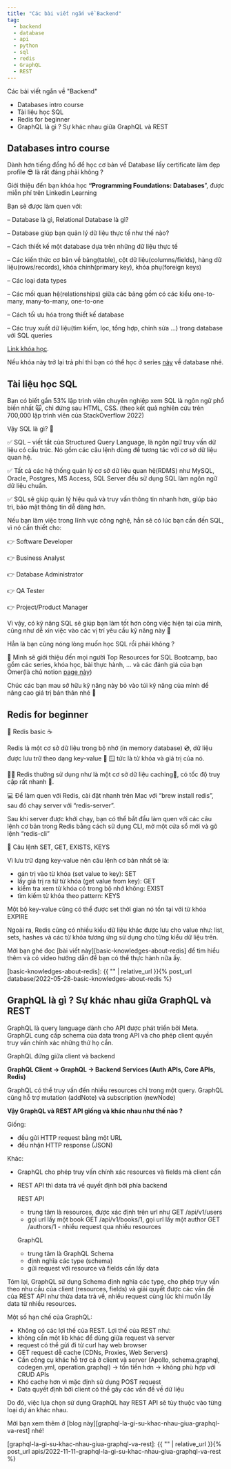 ```yaml
---
title: "Các bài viết ngắn về Backend"
tag: 
  - backend
  - database
  - api
  - python
  - sql
  - redis
  - GraphQL
  - REST
---
```


Các bài viết ngắn về "Backend"
- Databases intro course
- Tài liệu học SQL
- Redis for beginner
- GraphQL là gì ? Sự khác nhau giữa GraphQL và REST

## Databases intro course
Dành hơn tiếng đồng hồ để học cơ bản về Database lấy certificate làm đẹp profile 😎 là rất đáng phải không ?

Giới thiệu đến bạn khóa học **“Programming Foundations: Databases**”, được miễn phí trên Linkedin Learning

Bạn sẽ được làm quen với:

– Database là gì, Relational Database là gì?

– Database giúp bạn quản lý dữ liệu thực tế như thế nào?

– Cách thiết kế một database dựa trên những dữ liệu thực tế

– Các kiến thức cơ bản về bảng(table), cột dữ liệu(columns/fields), hàng dữ liệu(rows/records), khóa chính(primary key), khóa phụ(foreign keys)

– Các loại data types

– Các mối quan hệ(relationships) giữa các bảng gồm có các kiểu one-to-many, many-to-many, one-to-one

– Cách tối ưu hóa trong thiết kế database

– Các truy xuất dữ liệu(tìm kiếm, lọc, tổng hợp, chỉnh sửa …) trong database với SQL queries

[Link khóa học](https://linkedin.com/learning/programming-foundations-databases-2).

Nếu khóa này trở lại trả phí thì bạn có thể học ở series [này](https://www.youtube.com/playlist?list=PLLGlmW7jT-nTr1ory9o2MgsOmmx2w8FB3) về database nhé.

## Tài liệu học SQL

Bạn có biết gần 53% lập trình viên chuyên nghiệp xem SQL là ngôn ngữ phổ biến nhất 🙀, chỉ đứng sau HTML, CSS. (theo kết quả nghiên cứu trên 700,000 lập trình viên của StackOverflow 2022)

Vậy SQL là gì? 🤔

✅ SQL – viết tắt của Structured Query Language, là ngôn ngữ truy vấn dữ liệu có cấu trúc. Nó gồm các câu lệnh dùng để tương tác với cơ sở dữ liệu quan hệ.

✅ Tất cả các hệ thống quản lý cơ sở dữ liệu quan hệ(RDMS) như MySQL, Oracle, Postgres, MS Access, SQL Server đều sử dụng SQL làm ngôn ngữ dữ liệu chuẩn.

✅ SQL sẽ giúp quản lý hiệu quả và truy vấn thông tin nhanh hơn, giúp bảo trì, bảo mật thông tin dễ dàng hơn.

Nếu bạn làm việc trong lĩnh vực công nghệ, hẳn sẽ có lúc bạn cần đến SQL, vì nó cần thiết cho:

👉 Software Developer

👉 Business Analyst

👉 Database Administrator

  👉 QA Tester

👉 Project/Product Manager

Vì vậy, có kỹ năng SQL sẽ giúp bạn làm tốt hơn công việc hiện tại của mình, cũng như dễ xin việc vào các vị trí yêu cầu kỹ năng này 💪

Hẳn là bạn cũng nóng lòng muốn học SQL rồi phải không ?

🤩 Mình sẽ giới thiệu đến mọi người Top Resources for SQL Bootcamp, bao gồm các series, khóa học, bài thực hành, … và các đánh giá của bạn Omer(là chủ notion [page này](https://www.notion.so/Top-Resources-for-SQL-Bootcamp-38a39207d09a4dc19492ca8e8c64e0ae))

Chúc các bạn mau sở hữu kỹ năng này bỏ vào túi kỹ năng của mình dể nâng cao giá trị bản thân nhé 🥰

## Redis for beginner

🤩 Redis basic ☕️

Redis là một cơ sở dữ liệu trong bộ nhớ (in memory database) 💿, dữ liệu được lưu trữ theo dạng key-value 🔑 🪟 tức là từ khóa và giá trị của nó.

👩‍🍳 Redis thường sử dụng như là một cơ sở dữ liệu caching📜, có tốc độ truy cập rất nhanh 💨.

💻 Để làm quen với Redis, cài đặt nhanh trên Mac với “brew install redis”, sau đó chạy server với  “redis-server”.

Sau khi server được khởi chạy, bạn có thể bắt đầu làm quen với các câu lệnh cơ bản trong Redis bằng cách sử dụng CLI, mở một cửa sổ mới và gõ lệnh “redis-cli”

🧐 Câu lệnh SET, GET, EXISTS, KEYS

Vì lưu trữ dạng key-value nên câu lệnh cơ bản nhất sẽ là:

- gán trị vào từ khóa (set value to key): SET <key> <value>
- lấy giá trị ra từ từ khóa (get value from key): GET <key>
- kiểm tra xem từ khóa có trong bộ nhớ không: EXIST <key>
- tìm kiếm từ khóa theo pattern: KEYS <pattern>

Một bộ key-value cũng có thể được set thời gian nó tồn tại với từ khóa EXPIRE <key> <time>

Ngoài ra, Redis cũng có nhiều kiểu dữ liệu khác được lưu cho value như: list, sets, hashes và các từ khóa tương ứng sử dụng cho từng kiểu dữ liệu trên.

Mời bạn ghé đọc [bài viết này][basic-knowledges-about-redis] để tìm hiểu thêm và có video hướng dẫn để bạn có thể thực hành nữa ấy.

[basic-knowledges-about-redis]: {{ "" | relative_url }}{% post_url database/2022-05-28-basic-knowledges-about-redis %}

## GraphQL là gì ? Sự khác nhau giữa GraphQL và REST

GraphQL là query language dành cho API được phát triển bởi Meta. GraphQL cung cấp schema của data trong API và cho phép client quyền truy vấn chính xác những thứ họ cần.

GraphQL đứng giữa client và backend

**GraphQL Client → GraphQL → Backend Services (Auth APIs, Core APIs, Redis)**

GraphQL có thể truy vấn đến nhiều resources chỉ trong một query.
GraphQL cũng hỗ trợ mutation (addNote) và subscription (newNode)

**Vậy GraphQL và REST API giống và khác nhau như thế nào ?**

Giống:

- đều gửi HTTP request bằng một URL
- đều nhận HTTP response (JSON)

Khác:

- GraphQL cho phép truy vấn chính xác resources và fields mà client cần
- REST API thì data trả về quyết định bởi phía backend
    
    REST API
    
    - trung tâm là resources, được xác định trên url như GET /api/v1/users
    - gọi url lấy một book GET /api/v1/books/1, gọi url lấy một author GET /authors/1 - nhiều request qua nhiều resources
    
    GraphQL
    
    - trung tâm là GraphQL Schema
    - định nghĩa các type (schema)
    - gửi request với resource và fields cần lấy data

Tóm lại, GraphQL sử dụng Schema định nghĩa các type, cho phép truy vấn theo nhu cầu của client (resources, fields) và giải quyết được các vấn đề của REST API như thừa data trả về, nhiều request cùng lúc khi muốn lấy data từ nhiều resources.

Một số hạn chế của GraphQL:

- Không có các lợi thế của REST.
Lợi thế của REST như:
- không cần một lib khác để dùng giữa request và server
- request có thể gửi đi từ curl hay web browser
- GET request dễ cache (CDNs, Proxies, Web Servers)
- Cần công cụ khác hỗ trợ cả ở client và server (Apollo, schema.graphql, codegen.yml, operation.graphql) → tốn tiền hơn → không phù hợp với CRUD APIs
- Khó cache hơn vì mặc định sử dụng POST request
- Data quyết định bởi client có thể gây các vấn đề về dữ liệu

Do đó, việc lựa chọn sử dụng GraphQL hay REST API sẽ tùy thuộc vào từng loại dự án khác nhau.

Mời bạn xem thêm ở [blog này][graphql-la-gi-su-khac-nhau-giua-graphql-va-rest] nhé!

[graphql-la-gi-su-khac-nhau-giua-graphql-va-rest]: {{ "" | relative_url }}{% post_url apis/2022-11-11-graphql-la-gi-su-khac-nhau-giua-graphql-va-rest %}